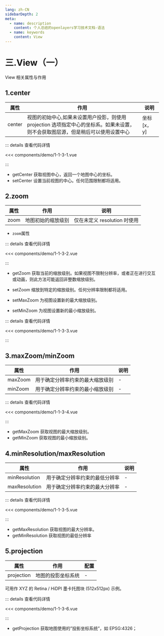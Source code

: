 ```yaml
---
lang: zh-CN
sidebarDepth: 2
meta:
  - name: description
    content: 个人总结的openlayers学习技术文档-语法
  - name: keywords
    content: View
---
```


# 三.View（一）

View 相关属性与作用

## 1.center

| 属性   | 作用                                                                                                                              | 说明        |
| ------ | --------------------------------------------------------------------------------------------------------------------------------- | ----------- |
| center | 视图的初始中心,如果未设置用户投影，则使用 projection 选项指定中心的坐标系。如果未设置，则不会获取图层源，但是稍后可以使用设置中心 | 坐标[x， y] |

  <Container url="/resume/?type=openlayers&name=1-1-3-1.vue" />

::: details 查看代码详情

<<< components/demo/1-1-3-1.vue

:::

- getCenter 获取视图中心，返回一个地图中心的坐标。
- setCenter 设置当前视图的中心。任何范围限制都将适用。

## 2.zoom

| 属性 | 作用               | 说明                         |
| ---- | ------------------ | ---------------------------- |
| zoom | 地图初始的缩放级别 | 仅在未定义 resolution 时使用 |

- `zoom`属性

  <Container url="/resume/?type=openlayers&name=1-1-3-2.vue" />

::: details 查看代码详情

<<< components/demo/1-1-3-2.vue

:::

- getZoom 获取当前的缩放级别。如果视图不限制分辨率，或者正在进行交互或动画，则此方法可能返回非整数缩放级别。
- setZoom 缩放到特定的缩放级别。任何分辨率限制都将适用。
- setMaxZoom 为视图设置新的最大缩放级别。
- setMinZoom 为视图设置新的最小缩放级别。

  <Container url="/resume/?type=openlayers&name=1-1-3-3.vue" />

::: details 查看代码详情

<<< components/demo/1-1-3-3.vue

:::

## 3.maxZoom/minZoom

| 属性    | 作用                             | 说明 |
| ------- | -------------------------------- | ---- |
| maxZoom | 用于确定分辨率约束的最大缩放级别 | -    |
| minZoom | 用于确定分辨率约束的最小缩放级别 | -    |

  <Container url="/resume/?type=openlayers&name=1-1-3-4.vue" />

::: details 查看代码详情

<<< components/demo/1-1-3-4.vue

:::

- getMaxZoom 获取视图的最大缩放级别。
- getMinZoom 获取视图的最小缩放级别。

## 4.minResolution/maxResolution

| 属性          | 作用                           | 说明 |
| ------------- | ------------------------------ | ---- |
| minResolution | 用于确定分辨率约束的最低分辨率 | -    |
| maxResolution | 用于确定分辨率约束的最大分辨率 | -    |

  <Container url="/resume/?type=openlayers&name=1-1-3-5.vue" />

::: details 查看代码详情

<<< components/demo/1-1-3-5.vue

:::

- getMaxResolution 获取视图的最大分辨率。
- getMinResolution 获取视图的最低分辨率

## 5.projection

| 属性       | 作用               | 配置 |
| ---------- | ------------------ | ---- |
| projection | 地图的投影坐标系统 | -    |

可用作 XYZ 的 Retina / HiDPI 墨卡托图块 (512x512px) 示例。

  <Container url="/resume/?type=openlayers&name=1-1-3-6.vue" />

::: details 查看代码详情

<<< components/demo/1-1-3-6.vue

:::

- getProjection 获取地图使用的”投影坐标系统”，如 EPSG:4326；
